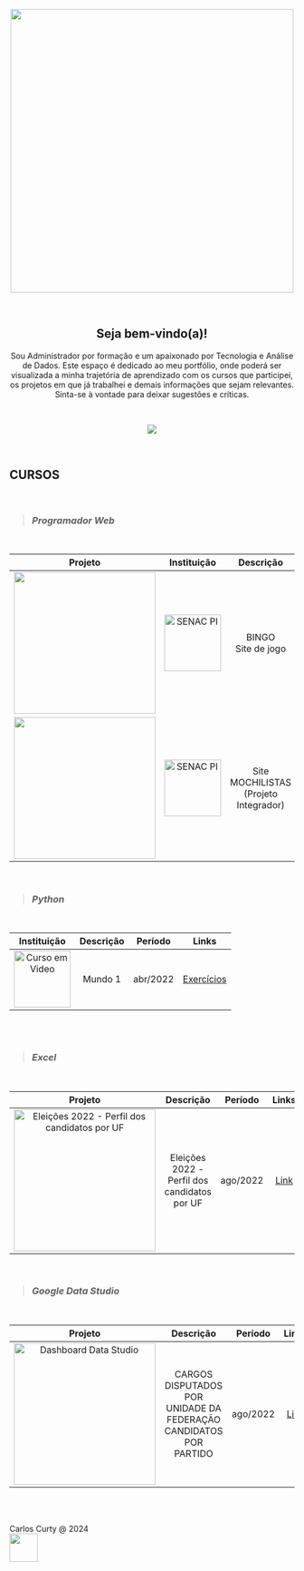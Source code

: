 <p align="center"><img src="https://user-images.githubusercontent.com/68711113/165942333-fb7993b6-6f8e-46c2-ade8-04d18f664fe1.png" width="500"></p>
<br>
<h2 align="center">Seja bem-vindo(a)!</h2>

<div><p align="center">Sou Administrador por formação e um apaixonado por Tecnologia e Análise de Dados. Este espaço é dedicado ao meu portfólio, onde poderá ser visualizada a minha trajetória de aprendizado com os cursos que participei, os projetos em que já trabalhei e demais informações que sejam relevantes. Sinta-se à vontade para deixar sugestões e críticas.</p></div>

<br>
<p align="center"><img src="https://user-images.githubusercontent.com/68711113/165002315-c8b84367-987b-482b-b930-8c84d7e8afaa.png"></p>
<br>

<h2><strong>CURSOS</strong></h2><br>

>### *Programador Web*<br>

<br>

Projeto | Instituição | Descrição | Período | Tecnologias | Links
:-----: | :-----: | :-----: | :-----: | :-----: | :----------
<a href="https://carloscurty.github.io/bingo"><img src="https://user-images.githubusercontent.com/68711113/165095493-0cd495e0-abf4-4238-87d3-17e5a3ca45af.png" width="250"></a> | <a href="https://www.pi.senac.br/" target="_blank"><img src="https://user-images.githubusercontent.com/68711113/165825278-a41fc33b-39a9-49d3-bc36-2a40e22baa07.png" alt="SENAC PI" width="100"></a> | BINGO<br>Site de jogo | dez/2019 | HTML5<br>CSS3<br>JavaScript | [Site](https://curtydigital.000webhostapp.com/bingo/bingo_75.html) | 
<a href="https://carloscurty.github.io/mochilistas"><img src="https://user-images.githubusercontent.com/68711113/165096216-7b6e6760-e341-4aa4-a18d-931c1c7c795e.png" width="250"></a> | <a href="https://www.pi.senac.br/" target="_blank"><img src="https://user-images.githubusercontent.com/68711113/165825278-a41fc33b-39a9-49d3-bc36-2a40e22baa07.png" alt="SENAC PI" width="100"></a> | Site MOCHILISTAS<br>(Projeto Integrador) | fev/2020 | HTML5<br>CSS3<br>JavaScript | [Site](https://curtydigital.000webhostapp.com/mochilistas) | 

<br>

>### *Python*<br> 
<br>

Instituição | Descrição | Período | Links
:-----: | :-----: | :-----: | :-----:
<a href="https://www.cursoemvideo.com/curso/python-3-mundo-1/" target="_blank"><img src="https://user-images.githubusercontent.com/68711113/165805297-0dbdcc4c-1985-450d-a4ee-1856d614545a.png" alt="Curso em Video" width="100"></a> | Mundo 1 | abr/2022 | [Exercícios](https://carloscurty.github.io/CursoemVideo-Python-Mundo1) |

<!--
Mundo 2 | abr/2022 | [Exercícios](https://carloscurty.github.io/CursoemVideo-Python-Mundo2) |
Mundo 3 | abr/2022 | [Exercícios](https://carloscurty.github.io/CursoemVideo-Python-Mundo3) |
-->
<br>

<br>

>### *Excel*<br> 
<br>

Projeto | Descrição | Período | Links
:-----: | :-----: | :-----: | :-----:
<a href="https://user-images.githubusercontent.com/68711113/188246411-39df40a2-e387-4bab-b73d-e1d60f2761cc.png" target="_blank"><img src="https://user-images.githubusercontent.com/68711113/188246411-39df40a2-e387-4bab-b73d-e1d60f2761cc.png" alt="Eleições 2022 - Perfil dos candidatos por UF" width="250"></a> | Eleições 2022 - Perfil dos candidatos por UF | ago/2022 | [Link](https://encurtador.com.br/grMNY) |

<br>

>### *Google Data Studio*<br> 
<br>

Projeto | Descrição | Período | Links
:-----: | :-----: | :-----: | :-----:
<a href="https://user-images.githubusercontent.com/68711113/188247186-85fd6596-2738-4011-b293-eda6737a1ff9.png" target="_blank"><img src="https://user-images.githubusercontent.com/68711113/188247186-85fd6596-2738-4011-b293-eda6737a1ff9.png" alt="Dashboard Data Studio" width="250"></a> | CARGOS DISPUTADOS POR UNIDADE DA FEDERAÇÃO<br>CANDIDATOS POR PARTIDO | ago/2022 | [Link](https://datastudio.google.com/reporting/bbb63cec-354e-4c0b-b3fd-49641bd7f36b) |

<br>



<br>


Carlos Curty @ 2024<br>
<a href="https://www.linkedin.com/comm/mynetwork/discovery-see-all?usecase=PEOPLE_FOLLOWS&followMember=carloscurty" target="_blank"><img src="https://github.com/carloscurty/carloscurty.github.io/assets/68711113/300f7037-cfe6-4099-a12f-642c6501e7de" width=50></a>
